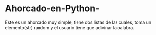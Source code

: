 # Ahorcado-en-Python-
Este es un ahorcado muy simple, tiene dos listas de las cuales, toma un elemento(str) random y el usuario tiene que adivinar la oalabra. 
